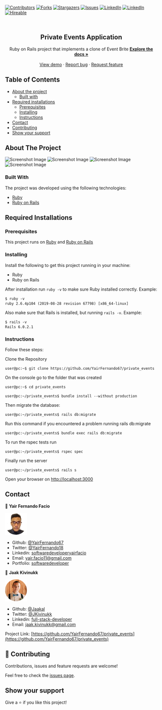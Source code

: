 [![Contributors][contributors-shield]][contributors-url]
[![Forks][forks-shield]][forks-url]
[![Stargazers][stars-shield]][stars-url]
[![Issues][issues-shield]][issues-url]
[![LinkedIn][linkedin-shield2]][linkedin-url2]
[![LinkedIn][linkedin-shield]][linkedin-url]
[![Hireable][hireable]][hireable-url]

<!-- PROJECT LOGO -->
<br />
<p align="center">
 <h2 align="center">Private Events Application</h2>

  <p align="center">
    Ruby on Rails project that implements a clone of Event Brite
    <a href="https://github.com/YairFernando67/private_events"><strong>Explore the docs »</strong></a>
    <br />
    <br />
    <a href="https://github.com/YairFernando67/private_events">View demo</a>
    ·
    <a href="https://github.com/YairFernando67/private_events/issues">Report bug</a>
    ·
    <a href="https://github.com/YairFernando67/private_events/issues">Request feature</a>
  </p>

</p>

## Table of Contents
* [About the project](#about-the-project)
  * [Built with](#built-with)
* [Required installations](#Required-Installations)
  * [Prerequisites](#Prerequisites)
  * [Installing](#Installing)
  * [Instructions](#Instructions)
* [Contact](#contact)
* [Contributing](#Contributing)
* [Show your support](#Show-your-support)

## About The Project

![Screenshot Image](app/assets/images/login.jpg) 
![Screenshot Image](app/assets/images/logout.jpg) 
![Screenshot Image](app/assets/images/invites.jpg) 
![Screenshot Image](app/assets/images/events.jpg) 

### Built With
The project was developed using the following technologies:
- [Ruby](https://www.ruby-lang.org/es/)
- [Ruby on Rails](https://rubyonrails.org/)

## Required Installations

### Prerequisites

This project runs on [Ruby](https://www.ruby-lang.org/en/documentation/installation/) and [Ruby on Rails](http://installrails.com/)

### Installing

<p>Install the following to get this project running in your machine:</p>
 
* Ruby
* Ruby on Rails

After installation run `ruby -v` to make sure Ruby installed correctly. Example:
```
$ ruby -v
ruby 2.6.4p104 (2019-08-28 revision 67798) [x86_64-linux]
```

Also make sure that Rails is installed, but running `rails -v`. 
Example:
```
$ rails -v
Rails 6.0.2.1
```

### Instructions

<p>Follow these steps:</p>

Clone the Repository

```Shell
user@pc:~$ git clone https://github.com/YairFernando67/private_events
```

On the console go to the folder that was created

```Shell
user@pc:~$ cd private_events
```

```
user@pc:~/private_events$ bundle install --without production
```

Then migrate the database:

```
user@pc:~/private_events$ rails db:migrate
```

Run this command if you encountered a problem running rails db:migrate

```
user@pc:~/private_events$ bundle exec rails db:migrate
```

To run the rspec tests run

```
user@pc:~/private_events$ rspec spec
```


Finally run the server

```
user@pc:~/private_events$ rails s
```

Open your browser on [http://localhost:3000](http://localhost:3000)

## Contact

👤 **Yair Fernando Facio**

<a href="https://yairfernando67.github.io/Portfolio/" target="_blank">
    
  ![Screenshot Image](app/assets/images/logo.jpg) 

</a>

- Github: [@YairFernando67](https://github.com/YairFernando67)
- Twitter: [@YairFernando18](https://twitter.com/YairFernando18)
- Linkedin: [softwaredeveloperyairfacio](https://www.linkedin.com/in/softwaredeveloperyairfacio/)
- Email: [yair.facio11@gmail.com](https://mail.google.com/mail/?view=cm&fs=1&tf=1&to=yair.facio11@gmail.com)
- Portfolio: [softwaredeveloper](https://yairfernando67.github.io/Portfolio/)

👤 **Jaak Kivinukk**

<a href="https://github.com/Jaakal" target="_blank">
    
  ![Screenshot Image](app/assets/images/profile.png) 

</a>

- Github: [@Jaakal](https://github.com/Jaakal)
- Twitter: [@JKivinukk](https://twitter.com/JKivinukk)
- Linkedin: [full-stack-developer](https://www.linkedin.com/in/jaak-kivinukk-7098b1153/)
- Email: [jaak.kivinukk@gmail.com](jaak.kivinukk@gmail.com)

<p align="center">

  Project Link: [https://github.com/YairFernando67/private_events](https://github.com/YairFernando67/private_events)

</p>

## 🤝 Contributing

Contributions, issues and feature requests are welcome!

Feel free to check the [issues page](https://github.com/YairFernando67/private_events/issues).

## Show your support

Give a ⭐️ if you like this project!

<!-- MARKDOWN LINKS & IMAGES -->
[contributors-shield]: https://img.shields.io/github/contributors/YairFernando67/private_events.svg?style=flat-square
[contributors-url]: https://github.com/YairFernando67/private_events/graphs/contributors
[forks-shield]: https://img.shields.io/github/forks/YairFernando67/private_events.svg?style=flat-square
[forks-url]: https://github.com/YairFernando67/private_events/network/members
[stars-shield]: https://img.shields.io/github/stars/YairFernando67/private_events.svg?style=flat-square
[stars-url]: https://github.com/YairFernando67/private_events/stargazers
[issues-shield]: https://img.shields.io/github/issues/YairFernando67/private_events.svg?style=flat-square
[issues-url]: https://github.com/YairFernando67/private_events/issues
[license-shield]: https://img.shields.io/github/license/YairFernando67/private_events.svg?style=flat-square
[license-url]: https://github.com/YairFernando67/private_events/blob/master/LICENSE.txt
[linkedin-shield2]: https://img.shields.io/badge/-LinkedIn-black.svg?style=flat-square&logo=linkedin&colorB=555
[linkedin-url2]: https://www.linkedin.com/in/softwaredeveloperyairfacio/
[linkedin-shield]: https://img.shields.io/badge/-LinkedIn-black.svg?style=flat-square&logo=linkedin&colorB=555
[linkedin-url]: https://www.linkedin.com/in/jaak-kivinukk-7098b1153/
[hireable]: https://cdn.rawgit.com/hiendv/hireable/master/styles/flat/yes.svg
[hireable-url]: https://www.linkedin.com/in/softwaredeveloperyairfacio/